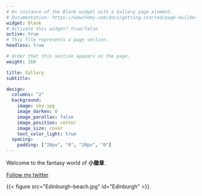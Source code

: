 ```yaml
---
# An instance of the Blank widget with a Gallery page element.
# Documentation: https://wowchemy.com/docs/getting-started/page-builder/
widget: blank
# Activate this widget? true/false
active: true
# This file represents a page section.
headless: true

# Order that this section appears on the page.
weight: 160

title: Gallery
subtitle:

design:
  columns: "2"
  background:
    image: sky.jpg
    image_darken: 0
    image_parallax: false
    image_position: center
    image_size: cover
    text_color_light: true
  spacing:
    padding: ["20px", "0", "20px", "0"]
---
```


Welcome to the fantasy world of **小徽章**.

[Follow my twitter](https://twitter.com/JianhuiZhang7?s=09)

{{< figure src="Edinburgh-beach.jpg" id="Edinburgh" >}}.
